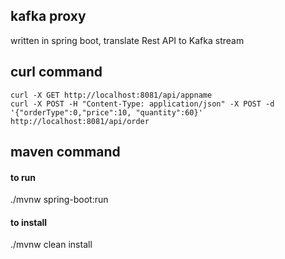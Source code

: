 ## kafka proxy
written in spring boot, translate Rest API to Kafka stream

## curl command
```
curl -X GET http://localhost:8081/api/appname
curl -X POST -H "Content-Type: application/json" -X POST -d '{"orderType":0,"price":10, "quantity":60}' http://localhost:8081/api/order
```
## maven command
#### to run
./mvnw spring-boot:run
#### to install
./mvnw clean install